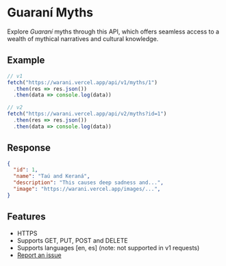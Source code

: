 # Guaraní Myths
Explore _Guaraní_ myths through this API, which offers seamless access to a wealth of mythical narratives and cultural knowledge.

## Example
```js
// v1
fetch("https://warani.vercel.app/api/v1/myths/1")
  .then(res => res.json())
  .then(data => console.log(data))

// v2
fetch("https://warani.vercel.app/api/v2/myths?id=1")
  .then(res => res.json())
  .then(data => console.log(data))
```

## Response
```json
{
  "id": 1,
  "name": "Taú and Keraná",
  "description": "This causes deep sadness and...",
  "image": "https://warani.vercel.app/images/...",
}
```

## Features
- HTTPS
- Supports GET, PUT, POST and DELETE
- Supports languages [en, es] (note: not supported in v1 requests)
- [Report an issue](https://github.com/emrocode/guarani-myths-api/issues)
